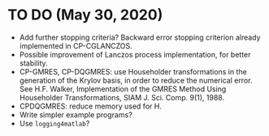 # TO DO (May 30, 2020)

- Add further stopping criteria? Backward error stopping criterion already
  implemented in CP-CGLANCZOS.
- Possible improvement of Lanczos process implementation, for better stability.
- CP-GMRES, CP-DQGMRES: use Householder transformations in the generation
  of the Krylov basis, in order to reduce the numerical error.
  See H.F. Walker, Implementation of the GMRES Method Using Householder
  Transformations, SIAM J. Sci. Comp. 9(1), 1988.
- CPDQGMRES: reduce memory used for H.
- Write simpler example programs?
- Use `logging4matlab`?
